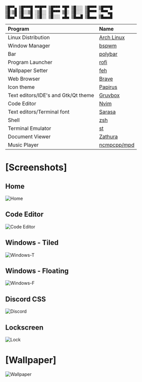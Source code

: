 ```
▒█▀▀▄ ▒█▀▀▀█ ▀▀█▀▀ ▒█▀▀▀ ▀█▀ ▒█░░░ ▒█▀▀▀ ▒█▀▀▀█
▒█░▒█ ▒█░░▒█ ░▒█░░ ▒█▀▀▀ ▒█░ ▒█░░░ ▒█▀▀▀ ░▀▀▀▄▄
▒█▄▄▀ ▒█▄▄▄█ ░▒█░░ ▒█░░░ ▄█▄ ▒█▄▄█ ▒█▄▄▄ ▒█▄▄▄█
```

| Program                             | Name                                                                                           |
| :---                                | :---                                                                                           |
| Linux Distribution                  | [Arch Linux](https://www.archlinux.org/)                                                       |
| Window Manager                      | [bspwm](https://github.com/baskerville/bspwm)                                                  |
| Bar                                 | [polybar](https://github.com/jaagr/polybar)                                                    |
| Program Launcher                    | [rofi](https://github.com/DaveDavenport/rofi)                                                  |
| Wallpaper Setter                    | [feh](https://github.com/derf/feh)                                                             |
| Web Browser                         | [Brave](https://brave.com/)                                                                    |
| Icon theme                          | [Papirus](https://github.com/PapirusDevelopmentTeam/papirus-icon-theme)                        |
| Text editors/IDE's and Gtk/Qt theme | [Gruvbox](https://github.com/morhetz/gruvbox)                                                  |
| Code Editor                         | [Nvim](https://neovim.io/)                                                                     |
| Text editors/Terminal font          | [Sarasa](https://github.com/be5invis/Sarasa-Gothic)                                            |
| Shell                               | [zsh](https://www.zsh.org/)                                                                    |
| Terminal Emulator                   | [st](https://st.suckless.org/)                                                                 |
| Document Viewer                     | [Zathura](https://pwmt.org/projects/zathura/)                                                  |
| Music Player                        | [ncmpcpp/mpd](https://github.com/ncmpcpp/ncmpcpp)                                              |

# [Screenshots]

## Home
![Home](https://user-images.githubusercontent.com/55960554/107644031-e9508b80-6c9c-11eb-8caf-4e4d14d787cf.png)

## Code Editor
![Code Editor](https://user-images.githubusercontent.com/55960554/107643849-ae4e5800-6c9c-11eb-8beb-41e0423fb470.png)

## Windows - Tiled
![Windows-T](https://user-images.githubusercontent.com/55960554/107646143-a47a2400-6c9f-11eb-9c00-ccbd0f9a33f6.png)

## Windows - Floating
![Windows-F](https://user-images.githubusercontent.com/55960554/107644698-c4a8e380-6c9d-11eb-9773-795e51e9360a.png)

## Discord CSS
![Discord](https://user-images.githubusercontent.com/55960554/107644887-089be880-6c9e-11eb-8f08-1e1ec29c14ce.png)

## Lockscreen
![Lock](https://user-images.githubusercontent.com/55960554/107645132-56185580-6c9e-11eb-829a-b52e487371e3.png)

# [Wallpaper]
![Wallpaper](https://user-images.githubusercontent.com/55960554/107645184-67f9f880-6c9e-11eb-9519-ed3e307ba028.jpg)
